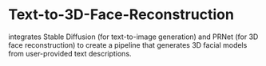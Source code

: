 # Text-to-3D-Face-Reconstruction
 integrates Stable Diffusion (for text-to-image generation) and PRNet (for 3D face reconstruction) to create a pipeline that generates 3D facial models from user-provided text descriptions.
